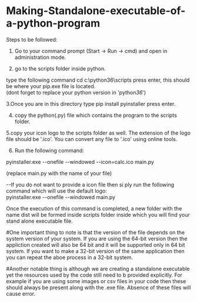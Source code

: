 # Making-Standalone-executable-of-a-python-program

Steps to be followed:<br /> 
1. Go to your command prompt (Start -> Run -> cmd) and open in administration mode.<br /> 

2. go to the scripts folder inside python.<br /> 

type the following command cd c:\python36\scripts press enter, this should be where your pip.exe file is located.<br /> 
(dont forget to replace your python version in 'python*36*')<br /> 

3.Once you are in this directory type pip install pyinstaller press enter.<br /> 

4. copy the python(.py) file which contains the program to the scripts folder.<br /> 

5.copy your icon logo to the scripts folder as well. The extension of the logo file should be '.ico'. You can convert any file to '.ico' using online tools.<br /> 

6. Run the following command:<br /> 

pyinstaller.exe --onefile --windowed --icon=calc.ico main.py<br /> 

(replace main.py with the name of your file)<br /> 

--If you do not want to provide a icon file then si ply run the following command which will use the default logo:<br /> 
pyinstaller.exe --onefile --windowed main.py<br /> 

Once the execution of this command is completed, a new folder with the name dist will be formed inside scripts folder inside which you will find your stand alone executable file.


#One important thing to note is that the version of the file depends on the system version of your system. If you are using the 64-bit version then the appliction created will also be 64 bit and it will be supported only in 64 bit system. If you want to make a 32-bit version of the same application then you can repeat the aboe process in a 32-bit system.

#Another notable thing is although we are creating a standalone executable yet the resources used by the code still need to b provided explicitly. For example if you are using some images or csv files in your code then these should always be present along with the .exe file. Absence of these files will cause error.

